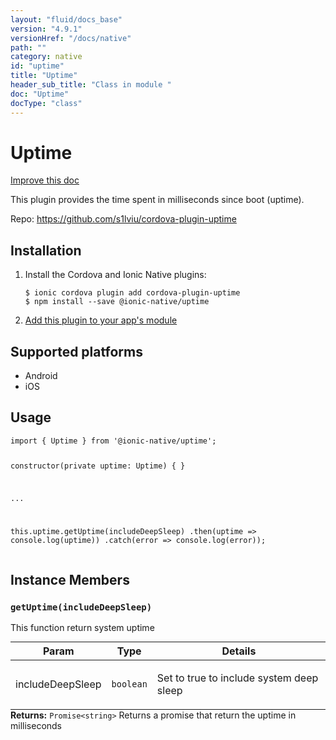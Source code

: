 ```yaml
---
layout: "fluid/docs_base"
version: "4.9.1"
versionHref: "/docs/native"
path: ""
category: native
id: "uptime"
title: "Uptime"
header_sub_title: "Class in module "
doc: "Uptime"
docType: "class"
---
```


<h1 class="api-title">Uptime</h1>

<a class="improve-v2-docs" href="http://github.com/ionic-team/ionic-native/edit/master/src/@ionic-native/plugins/uptime/index.ts#L1">
  Improve this doc
</a>







<p>This plugin provides the time spent in milliseconds since boot (uptime).</p>


<p>Repo:
  <a href="https://github.com/s1lviu/cordova-plugin-uptime">
    https://github.com/s1lviu/cordova-plugin-uptime
  </a>
</p>


<h2><a class="anchor" name="installation" href="#installation"></a>Installation</h2>
<ol class="installation">
  <li>Install the Cordova and Ionic Native plugins:<br>
    <pre><code class="nohighlight">$ ionic cordova plugin add cordova-plugin-uptime
$ npm install --save @ionic-native/uptime
</code></pre>
  </li>
  <li><a href="https://ionicframework.com/docs/native/#Add_Plugins_to_Your_App_Module">Add this plugin to your app's module</a></li>
</ol>



<h2><a class="anchor" name="platforms" href="#platforms"></a>Supported platforms</h2>
<ul>
  <li>Android</li><li>iOS</li>
</ul>






<h2><a class="anchor" name="usage" href="#usage"></a>Usage</h2>
<pre><code class="lang-typescript">import { Uptime } from &#39;@ionic-native/uptime&#39;;

constructor(private uptime: Uptime) { }

...

this.uptime.getUptime(includeDeepSleep)
  .then(uptime =&gt; console.log(uptime))
  .catch(error =&gt; console.log(error));
</code></pre>








<h2><a class="anchor" name="instance-members" href="#instance-members"></a>Instance Members</h2>
<h3><a class="anchor" name="getUptime" href="#getUptime"></a><code>getUptime(includeDeepSleep)</code></h3>


This function return system uptime
<table class="table param-table" style="margin:0;">
  <thead>
  <tr>
    <th>Param</th>
    <th>Type</th>
    <th>Details</th>
  </tr>
  </thead>
  <tbody>
  <tr>
    <td>
      includeDeepSleep</td>
    <td>
      <code>boolean</code>
    </td>
    <td>
      <p>Set to true to include system deep sleep</p>
</td>
  </tr>
  </tbody>
</table>

<div class="return-value" markdown="1">
  <i class="icon ion-arrow-return-left"></i>
  <b>Returns:</b> <code>Promise&lt;string&gt;</code> Returns a promise that return the uptime in milliseconds
</div>





